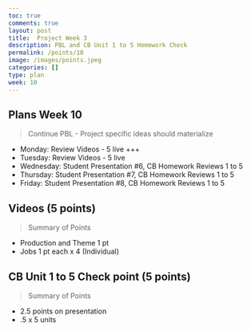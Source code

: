 ```yaml
---
toc: true
comments: true
layout: post
title:  Project Week 3
description: PBL and CB Unit 1 to 5 Homework Check
permalink: /points/10
image: /images/points.jpeg
categories: []
type: plan
week: 10
---
```


## Plans Week 10
> Continue PBL - Project specific ideas should materialize
- Monday: Review Videos - 5 live  +++
- Tuesday: Review Videos - 5 live
- Wednesday: Student Presentation #6, CB Homework Reviews 1 to 5
- Thursday: Student Presentation #7, CB Homework Reviews 1 to 5
- Friday: Student Presentation #8, CB Homework Reviews 1 to 5

## Videos (5 points)
> Summary of Points
- Production and Theme 1 pt
- Jobs 1 pt each x 4 (Individual)

## CB Unit 1 to 5 Check point (5 points)
> Summary of Points
- 2.5 points on presentation
- .5 x 5 units
